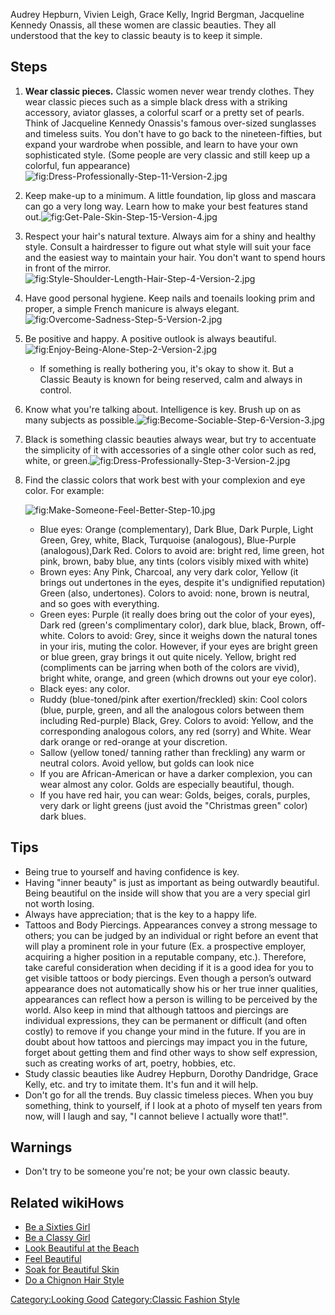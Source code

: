 
Audrey Hepburn, Vivien Leigh, Grace Kelly, Ingrid Bergman, Jacqueline
Kennedy Onassis, all these women are classic beauties. They all
understood that the key to classic beauty is to keep it simple.

## Steps

1.  **Wear classic pieces.** Classic women never wear trendy clothes.
    They wear classic pieces such as a simple black dress with a
    striking accessory, aviator glasses, a colorful scarf or a pretty
    set of pearls. Think of Jacqueline Kennedy Onassis's famous
    over-sized sunglasses and timeless suits. You don't have to go back
    to the nineteen-fifties, but expand your wardrobe when possible, and
    learn to have your own sophisticated style. (Some people are very
    classic and still keep up a colorful, fun
    appearance)![](Dress-Professionally-Step-11-Version-2.jpg "fig:Dress-Professionally-Step-11-Version-2.jpg")
2.  Keep make-up to a minimum. A little foundation, lip gloss and
    mascara can go a very long way. Learn how to make your best features
    stand
    out.![](Get-Pale-Skin-Step-15-Version-4.jpg "fig:Get-Pale-Skin-Step-15-Version-4.jpg")
3.  Respect your hair's natural texture. Always aim for a shiny and
    healthy style. Consult a hairdresser to figure out what style will
    suit your face and the easiest way to maintain your hair. You don't
    want to spend hours in front of the
    mirror.![](Style-Shoulder-Length-Hair-Step-4-Version-2.jpg "fig:Style-Shoulder-Length-Hair-Step-4-Version-2.jpg")
4.  Have good personal hygiene. Keep nails and toenails looking prim and
    proper, a simple French manicure is always
    elegant.![](Overcome-Sadness-Step-5-Version-2.jpg "fig:Overcome-Sadness-Step-5-Version-2.jpg")
5.  Be positive and happy. A positive outlook is always
    beautiful.![](Enjoy-Being-Alone-Step-2-Version-2.jpg "fig:Enjoy-Being-Alone-Step-2-Version-2.jpg")
    -   If something is really bothering you, it's okay to show it. But
        a Classic Beauty is known for being reserved, calm and always in
        control.
6.  Know what you're talking about. Intelligence is key. Brush up on as
    many subjects as
    possible.![](Become-Sociable-Step-6-Version-3.jpg "fig:Become-Sociable-Step-6-Version-3.jpg")
7.  Black is something classic beauties always wear, but try to
    accentuate the simplicity of it with accessories of a single other
    color such as red, white, or
    green.![](Dress-Professionally-Step-3-Version-2.jpg "fig:Dress-Professionally-Step-3-Version-2.jpg")
8.  Find the classic colors that work best with your complexion and eye
    color. For example:

    ![](Make-Someone-Feel-Better-Step-10.jpg "fig:Make-Someone-Feel-Better-Step-10.jpg")
    -   Blue eyes: Orange (complementary), Dark Blue, Dark Purple, Light
        Green, Grey, white, Black, Turquoise (analogous), Blue-Purple
        (analogous),Dark Red. Colors to avoid are: bright red, lime
        green, hot pink, brown, baby blue, any tints (colors visibly
        mixed with white)
    -   Brown eyes: Any Pink, Charcoal, any very dark color, Yellow (it
        brings out undertones in the eyes, despite it's undignified
        reputation) Green (also, undertones). Colors to avoid: none,
        brown is neutral, and so goes with everything.
    -   Green eyes: Purple (it really does bring out the color of your
        eyes), Dark red (green's complimentary color), dark blue, black,
        Brown, off-white. Colors to avoid: Grey, since it weighs down
        the natural tones in your iris, muting the color. However, if
        your eyes are bright green or blue green, gray brings it out
        quite nicely. Yellow, bright red (compliments can be jarring
        when both of the colors are vivid), bright white, orange, and
        green (which drowns out your eye color).
    -   Black eyes: any color.
    -   Ruddy (blue-toned/pink after exertion/freckled) skin: Cool
        colors (blue, purple, green, and all the analogous colors
        between them including Red-purple) Black, Grey. Colors to avoid:
        Yellow, and the corresponding analogous colors, any red (sorry)
        and White. Wear dark orange or red-orange at your discretion.
    -   Sallow (yellow toned/ tanning rather than freckling) any warm or
        neutral colors. Avoid yellow, but golds can look nice
    -   If you are African-American or have a darker complexion, you can
        wear almost any color. Golds are especially beautiful, though.
    -   If you have red hair, you can wear: Golds, beiges, corals,
        purples, very dark or light greens (just avoid the "Christmas
        green" color) dark blues.

## Tips

-   Being true to yourself and having confidence is key.
-   Having "inner beauty" is just as important as being outwardly
    beautiful. Being beautiful on the inside will show that you are a
    very special girl not worth losing.
-   Always have appreciation; that is the key to a happy life.
-   Tattoos and Body Piercings. Appearances convey a strong message to
    others; you can be judged by an individual or right before an event
    that will play a prominent role in your future (Ex. a prospective
    employer, acquiring a higher position in a reputable company, etc.).
    Therefore, take careful consideration when deciding if it is a good
    idea for you to get visible tattoos or body piercings. Even though a
    person’s outward appearance does not automatically show his or her
    true inner qualities, appearances can reflect how a person is
    willing to be perceived by the world. Also keep in mind that
    although tattoos and piercings are individual expressions, they can
    be permanent or difficult (and often costly) to remove if you change
    your mind in the future. If you are in doubt about how tattoos and
    piercings may impact you in the future, forget about getting them
    and find other ways to show self expression, such as creating works
    of art, poetry, hobbies, etc.
-   Study classic beauties like Audrey Hepburn, Dorothy Dandridge, Grace
    Kelly, etc. and try to imitate them. It's fun and it will help.
-   Don't go for all the trends. Buy classic timeless pieces. When you
    buy something, think to yourself, if I look at a photo of myself ten
    years from now, will I laugh and say, "I cannot believe I actually
    wore that!".

## Warnings

-   Don't try to be someone you're not; be your own classic beauty.

## Related wikiHows

-   [Be a Sixties Girl](Be_a_Sixties_Girl "wikilink")
-   [Be a Classy Girl](Be_a_Classy_Girl "wikilink")
-   [Look Beautiful at the
    Beach](Look_Beautiful_at_the_Beach "wikilink")
-   [Feel Beautiful](Feel_Beautiful "wikilink")
-   [Soak for Beautiful Skin](Soak_for_Beautiful_Skin "wikilink")
-   [Do a Chignon Hair Style](Do_a_Chignon_Hair_Style "wikilink")

[Category:Looking Good](Category:Looking_Good "wikilink")
[Category:Classic Fashion
Style](Category:Classic_Fashion_Style "wikilink")